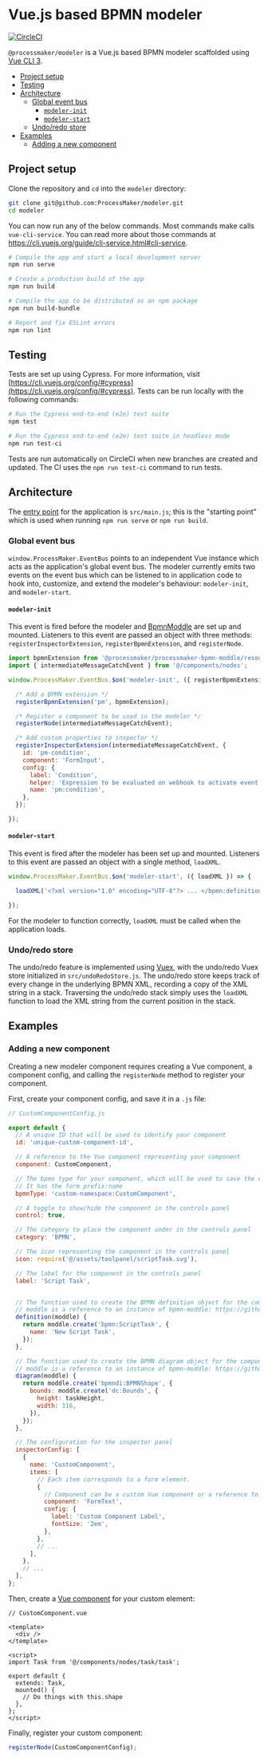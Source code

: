 # Vue.js based BPMN modeler

[![CircleCI](https://circleci.com/gh/ProcessMaker/modeler.svg?style=svg)](https://circleci.com/gh/ProcessMaker/modeler)

`@processmaker/modeler` is a Vue.js based BPMN modeler scaffolded using [Vue CLI 3](https://cli.vuejs.org/).

- [Project setup](#project-setup)
- [Testing](#testing)
- [Architecture](#architecture)
  - [Global event bus](#global-event-bus)
    - [`modeler-init`](#modeler-init)
    - [`modeler-start`](#modeler-start)
  - [Undo/redo store](#undoredo-store)
- [Examples](#examples)
  - [Adding a new component](#adding_a_new_component)

## Project setup

Clone the repository and `cd` into the `modeler` directory:

```bash
git clone git@github.com:ProcessMaker/modeler.git
cd modeler
```

You can now run any of the below commands. Most commands make calls `vue-cli-service`. You can read more about those commands at https://cli.vuejs.org/guide/cli-service.html#cli-service.

```bash
# Compile the app and start a local development server
npm run serve

# Create a production build of the app
npm run build

# Compile the app to be distributed as an npm package
npm run build-bundle

# Report and fix ESLint errors
npm run lint
```

## Testing

Tests are set up using Cypress. For more information, visit [https://cli.vuejs.org/config/#cypress](https://cli.vuejs.org/config/#cypress). Tests can be run locally with the following commands:

```bash
# Run the Cypress end-to-end (e2e) test suite
npm test

# Run the Cypress end-to-end (e2e) test suite in headless mode
npm run test-ci
```

Tests are run automatically on CircleCI when new branches are created and updated. The CI uses the `npm run test-ci` command to run tests.

## Architecture

The [entry point](https://webpack.js.org/configuration/entry-context/#entry) for the application is `src/main.js`; this is the "starting point" which is used when running `npm run serve` or `npm run build`.

### Global event bus

`window.ProcessMaker.EventBus` points to an independent Vue instance which acts as the application's global event bus. The modeler currently emits two events on the event bus which can be listened to in application code to hook into, customize, and extend the modeler's behaviour: `modeler-init`, and `modeler-start`.

#### `modeler-init`

This event is fired before the modeler and [BpmnModdle](https://github.com/bpmn-io/bpmn-moddle) are set up and mounted. Listeners to this event are passed an object with three methods: `registerInspectorExtension`, `registerBpmnExtension`, and `registerNode`.

```javascript
import bpmnExtension from '@processmaker/processmaker-bpmn-moddle/resources/processmaker.json';
import { intermediateMessageCatchEvent } from '@/components/nodes';

window.ProcessMaker.EventBus.$on('modeler-init', ({ registerBpmnExtension, registerNode, registerInspectorExtension }) => {

  /* Add a BPMN extension */
  registerBpmnExtension('pm', bpmnExtension);

  /* Register a component to be used in the modeler */
  registerNode(intermediateMessageCatchEvent);

  /* Add custom properties to inspector */
  registerInspectorExtension(intermediateMessageCatchEvent, {
    id: 'pm-condition',
    component: 'FormInput',
    config: {
      label: 'Condition',
      helper: 'Expression to be evaluated on webhook to activate event. Leave blank to accept always.',
      name: 'pm:condition',
    },
  });

});
```

#### `modeler-start`

This event is fired after the modeler has been set up and mounted. Listeners to this event are passed an object with a single  method, `loadXML`.

```javascript
window.ProcessMaker.EventBus.$on('modeler-start', ({ loadXML }) => {

  loadXML('<?xml version="1.0" encoding="UTF-8"?> ... </bpmn:definitions>');

});
```

For the modeler to function correctly, `loadXML` must be called when the application loads.

### Undo/redo store

The undo/redo feature is implemented using [Vuex](https://vuex.vuejs.org/), with the undo/redo Vuex store initialized in `src/undoRedoStore.js`. The undo/redo store keeps track of every change in the underlying BPMN XML, recording a copy of the XML string in a stack. Traversing the undo/redo stack simply uses the `loadXML` function to load the XML string from the current position in the stack.

## Examples

### Adding a new component

Creating a new modeler component requires creating a Vue component, a component config, and calling the `registerNode` method to register your component.

First, create your component config, and save it in a `.js` file:

```javascript
// CustomComponentConfig.js

export default {
  // A unique ID that will be used to identify your component
  id: 'unique-custom-component-id',

  // A reference to the Vue component representing your component
  component: CustomComponent,

  // The bpmn type for your component, which will be used to save the component under in XML
  // It has the form prefix:name
  bpmnType: 'custom-namespace:CustomComponent',

  // A toggle to show/hide the component in the controls panel
  control: true,

  // The category to place the component under in the controls panel
  category: 'BPMN',

  // The icon representing the component in the controls panel
  icon: require('@/assets/toolpanel/scriptTask.svg'),

  // The label for the component in the controls panel
  label: 'Script Task',


  // The function used to create the BPMN definition object for the component in the XML
  // moddle is a reference to an instance of bpmn-moddle: https://github.com/bpmn-io/bpmn-moddle
  definition(moddle) {
    return moddle.create('bpmn:ScriptTask', {
      name: 'New Script Task',
    });
  },

  // The function used to create the BPMN diagram object for the component in the XML
  // moddle is a reference to an instance of bpmn-moddle: https://github.com/bpmn-io/bpmn-moddle
  diagram(moddle) {
    return moddle.create('bpmndi:BPMNShape', {
      bounds: moddle.create('dc:Bounds', {
        height: taskHeight,
        width: 116,
      }),
    });
  },

  // The configuration for the inspector panel
  inspectorConfig: [
    {
      name: 'CustomComponent',
      items: [
        // Each item corresponds to a form element. 
        {
          // Component can be a custom Vue component or a reference to a form component from @processmaker/vue-form-elements
          component: 'FormText',
          config: {
            label: 'Custom Component Label',
            fontSize: '2em',
          },
        },
        // ...
      ],
    },
    // ...
  ],
};
```

Then, create a [Vue component](https://vuejs.org/v2/guide/components.html) for your custom element:

```vue
// CustomComponent.vue

<template>
  <div />
</template>

<script>
import Task from '@/components/nodes/task/task';

export default {
  extends: Task,
  mounted() {
    // Do things with this.shape
  },
};
</script>
```

Finally, register your custom component:

```javascript
registerNode(CustomComponentConfig);
```
